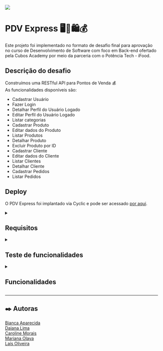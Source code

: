 ![](https://i.imgur.com/xG74tOh.png)

# **PDV Express** :desktop_computer::shopping_cart::shopping::moneybag:

Este projeto foi implementado no formato de desafio final para aprovação no curso de Desenvolvimento de Software com foco em Back-end ofertado pela Cubos Academy por meio da parceria com o Potência Tech - iFood.

## **Descrição do desafio**

Construímos uma RESTful API para Pontos de Venda :moneybag:  
As funcionalidades disponíveis são:

- Cadastrar Usuário
- Fazer Login
- Detalhar Perfil do Usuário Logado
- Editar Perfil do Usuário Logado
- Listar categorias
- Cadastrar Produto
- Editar dados do Produto
- Listar Produtos
- Detalhar Produto
- Excluir Produto por ID
- Cadastrar Cliente
- Editar dados do Cliente
- Listar Clientes
- Detalhar Cliente
- Cadastrar Pedidos
- Listar Pedidos

## **Deploy**

O PDV Express foi implantado via Cyclic e pode ser acessado [por aqui](https://perfect-plum-pronghorn.cyclic.app/).

<details><summary>

## **Requisitos**

</summary>

<details><summary>  
  
  ### Rodando localmente  
</summary>

- Nodejs instalado.
- Banco de Dados Postgres.
- Beekeeper Studio para, caso queira, interação com o banco de dados.
- Criação de banco de dados e disponibilização de suas informações em arquivo de variáveis de ambiente `.env` de acordo com o `.env.example`. Além disso, é preciso disponibilizar também a porta para comunicação e a senha de validação de token.
- Criar tabelas por meio do `query.sql`.
- Insomnia para testes de rotas seguindo o passo a passo disponibilizado para os mesmos.

</details>

<details><summary>  
  
  ### Rodando via Deploy  
</summary>

- Insomnia para testes de rotas seguindo o passo a passo disponibilizado para os mesmos.
</details>  
</details>  
<details><summary>

## **Teste de funcionalidades**

</summary>  
<details><summary>  
  
### Rodando localmente:  
</summary>

1. Clone o projeto:

```bash
git clone https://github.com/Daian4/PDVExpress.git
```

2. Abrir a pasta do projeto:

```bash
cd PDVExpress
```

4. Instalar dependências:

```bash
npm install
```

5. Inicializar o servidor:

```bash
npm run start
```

Localmente, a aplicação estará disponível no endereço local: `http://localhost:3000`, caso a porta disponibilizada no `.env` seja a 3000 e poderá ser testada no insomnia normalmente apenas adicionando as rotas ao endereço mencionado, como no exemplo:
<img src='./img/listarCategoriasLocal.png'>

</details>  
<details><summary>  
  
### Rodando via deploy
</summary>  
É possível realizar o teste das funcionalidades por meio do Insomnia e fazer uso das rotas. Para isso, basta importar o arquivo `rotasInsomnia_PDVExpress` no Insomnia.  
Ao utilizar o link do deploy, coloque-o da seguinte forma e em seguida faça uso das rotas que serão explicadas no tópico de Funcionalidades. No exemplo, foi feito uso da rota `/categoria`.  
<img src='./img/deploy.png'>  
</details>  
</details>
<details><summary>

## Funcionalidades

</summary>

<details><summary>

### Cadastrar usuário

</summary>

#### `POST` `/usuario`

Essa é a rota que será utilizada para cadastrar um novo usuario no sistema.

- **Requisição**  
 O corpo (body) deverá possuir um objeto com as propriedades mostradas na imagem. O retorno desta requisição, em caso de sucesso, exibirá os dados de entrada (exceto a senha) junto ao ID do usuário.  
<img src='./img/cadastrarUsuario.png'>
</details>

<details><summary>

### Login do usuário

</summary>

#### `POST` `/login`

Essa é a rota que permite o usuario cadastrado realizar o login no sistema.

- **Requisição e Resposta**  
 O corpo (body) deverá possuir um objeto com as seguintes propriedades (respeitando estes nomes). O retorno desta requisição, em caso de sucesso, exibirá os dados do usuário junto ao seu token de acesso às demais funcionalidades.  
<img src='./img/login.png'>
</details>  
<details><summary>

### Como utilizar o token de acesso

</summary>  
O token de acesso para as demais funcionalidades deve ser disponibilizado no header com o formato Bearer Token. No Insomnia, será da seguinte forma: 
<img src='./img/token.gif'>  
Quando enviado, o token é validado e também verificado qual usuário do banco está vinculado ao mesmo pelo ID.  
</details>  
<details><summary>

### Detalhar usuário

</summary>

#### `GET` `/usuario`

Essa é a rota para quando o usuario quiser obter os dados do seu próprio perfil.  
**Atenção:** Certificar-se de que o token de autenticação está sendo enviado.

- **Requisição e Resposta**  
Neste caso, não deverá possuir conteúdo no corpo da requisição.  
Para esta funcionalidade, a resposta em caso de sucesso apresentará os dados do usuário com exceção de sua senha.  
<img src='./img/detalharUsuario.png'>
</details> 
<details><summary>

### Atualizar usuário

</summary>

#### `PUT` `/usuario`

Essa é a rota para quando o usuário quiser realizar alterações no seu próprio usuário.  
**Atenção:** Certificar-se de que o token de autenticação está sendo enviado.

- **Requisição e Resposta**
O corpo (body) deverá possuir um objeto contendo os novos dados de nome, email e senha. Nesta funcionalidade é certificado se o email informado já está cadastrado e por consequência não possa ser utilizado. Então, é enviado uma mensagem informando esta ocorrência. Em caso de sucesso, nenhuma mensagem é enviada.  
<img src='./img/alterarUsuario.png'>
</details> 
<details><summary>

### Listar categorias

</summary>

#### `GET` `/categoria`

Essa é a rota para quando o usuario logado quiser listar todas as categorias cadastradas para consulta.  
**Atenção:** Certificar-se de que o token de autenticação está sendo enviado.

- **Requisição**  
 Não é necessária nenhuma informação além do token de autenticação.  
 Como resposta, as categorias são exibidas em formato de array de objetos, tendo cada categoria o seu próprio ID de referência.
<img src='./img/listarCategorias.png'>
</details>  
<details><summary>

### Cadastrar Produto

</summary>

#### `POST` `/produto`

Essa é a rota que será utilizada para cadastrar um novo produto no sistema.
**Atenção:** Certificar-se de que o token de autenticação está sendo enviado.

- **Requisição**  
 O corpo (body) deverá possuir um objeto com as propriedades mostradas na imagem. No body, é selecionado a estrutura de Multipart Form, permitindo que, caso queira, o usuário cadastre junto ao produto, uma imagem do mesmo. O retorno desta requisição, em caso de sucesso, exibirá os dados de entrada junto ao ID do produto.  
<img src='./img/cadastrarProduto.png'>
</details>  
<details><summary>

### Editar dados do produto

</summary>

#### `PUT` `/produto/:id`

Essa é a rota para quando o usuario logado quiser atualizar as infromações de um produto cadastrado.
**Atenção:** Certificar-se de que o token de autenticação está sendo enviado.

- **Requisição**  
 O corpo (body) deverá possuir um objeto com as propriedades mostradas na imagem. Deverá ser enviado o ID do produto a ser editado como parâmetro de rota do endpoint como pode ser visto abaixo. O retorno desta requisição, para caso de sucesso, será a mensagem de que o produto foi atualizado.
<img src='./img/alterarProduto.png'>
</details>  
<details><summary>

### Listar Produtos

</summary>

#### `GET` `/produto`

Essa é a rota que deverá ser usada para quando o usuário logado quiser listar todos os produtos cadastrados.
**Atenção:** Certificar-se de que o token de autenticação está sendo enviado.

- **Requisição**  
 Não é necessário nenhum objeto no corpo da requisição. Porém, é preciso incluir um parâmetro do tipo query `categoria_id` para que seja possível consultar produtos por categorias. Então, caso informado, os produtos serão filtrados de acordo com o id de uma categoria. Se não enviado nenhum filtro como query, serão listados todos os produtos cadastrados.
<img src='./img/listarProdutos.png'>
</details>  
<details><summary>

### Detalhar Produto

</summary>

#### `GET` `/produto/:id`

Essa é a rota que deverá ser acessada para quando o usuário logado obter um de seus produtos cadastrados.
**Atenção:** Certificar-se de que o token de autenticação está sendo enviado.

- **Requisição**
Deverá ser enviado o ID do produto a ser editado como parâmetro de rota do endpoint como pode ser visto abaixo. Como resposta, as categorias são exibidas em formato de array de objetos, tendo cada categoria o seu próprio ID de referência. O retorno desta requisição, em caso de sucesso, exibirá todos os dados do produto.
<img src='./img/detalharProduto.png'>
</details>  
<details><summary>

### Excluir Produto por ID

</summary>

#### `DELETE` `/produto/:id`

Essa é a rota que deverá ser utilizada para quando o usuário logado quiser excluir um de seus produtos cadastrados. Não será permitida a exclusão de produto que tenha sido registrado em algum pedido.
**Atenção:** Certificar-se de que o token de autenticação está sendo enviado.

- **Requisição**  
Deverá ser enviado o ID do produto a ser editado como parâmetro de rota do endpoint como pode ser visto abaixo. O retorno desta requisição, para caso de sucesso, será a mensagem de que o produto foi excluído.
<img src='./img/deletarProduto.png'>
</details> 
<details><summary>

### Cadastrar Cliente

</summary>

#### `POST ` `/cliente`

Essa é a rota que será utilizada para cadastrar um novo produto no sistema.
**Atenção:** Certificar-se de que o token de autenticação está sendo enviado.

- **Requisição**  
O corpo (body) deverá possuir um objeto com, no mínimo, as propriedades de nome, email e CPF. As demais informações não são obrigatórias e, portanto, não precisam necessariamente fazer parte do corpo da requisição. O retorno desta requisição, em caso de sucesso, exibirá os dados de entrada junto ao ID do cliente.
<img src='./img/cadastrarCliente.png'>
</details>  
<details><summary>

### Editar dados do cliente

</summary>

#### `PUT` `/cliente/:id`

Essa é a rota que será utilizada a fim de permitir que o usuário consiga realizar atualização de um cliente cadastrado.
**Atenção:** Certificar-se de que o token de autenticação está sendo enviado.

- **Requisição**  
O corpo (body) deverá possuir um objeto com, no mínimo, as propriedades de nome, email e CPF. As demais informações não são obrigatórias e, portanto, não precisam necessariamente fazer parte do corpo da requisição. Atentar-se em enviar o ID do cliente a ser editado como parâmetro de rota do endpoint como pode ser visto abaixo. O retorno desta requisição, em caso de sucesso, exibirá uma mensagem informando que o cliente foi atualizado.
<img src='./img/editarCliente.png'>
</details>  
<details><summary>

### Listar Clientes

</summary>

#### `GET` `/cliente`

Essa é a rota que será chamada para quando o usuário logado quiser listar todos os clientes cadastrados.
**Atenção:** Certificar-se de que o token de autenticação está sendo enviado.

- **Requisição**  
 Não é necessária nenhuma informação além do token de autenticação.  
 Como resposta, serão listados todos os clientes cadastrados.
<img src='./img/listarClientes.png'>
</details> 
<details><summary>

### Detalhar Cliente

</summary>

#### `GET` `/cliente/:id`

Essa é a rota para quando o usuário logado quiser obter um de seus clientes cadastrados.
**Atenção:** Certificar-se de que o token de autenticação está sendo enviado.

- **Requisição**  
Deverá ser enviado o ID do cliente procurado como parâmetro de rota do endpoint como pode ser visto abaixo.  
 Como resposta, em caso da existência do cliente buscado, serão exibidos os dados do cliente.
<img src='./img/detalharCliente.png'>
</details> 

<details><summary>

### Cadastrar Pedido

</summary>

#### `POST` `/pedido`

Essa é a rota que será utilizada para cadastrar um novo pedido no sistema.  
**Atenção:** Certificar-se de que o token de autenticação está sendo enviado.

- **Requisição**  
  É necessário que o pedido contenha, pelo menos, um produto vinculado. O corpo (body) deverá conter um objeto com as propriedades: cliente_id, observação (opcional) e pedido_produtos, que será um array de objetos com as propriedades: produto_id e quantidade_produto. O retorno desta requisição, em caso de sucesso, exibirá uma mensagem informando que o pedido foi cadastrado com sucesso.  
  **Atenção:** o pedido somente será cadastrado se todos os produtos estiverem validados.  
<img src='./img/cadastrarPedido.png'>
</details> 

<details><summary>

### Listar Pedido

</summary>

#### `GET` `/pedido`

Essa é a rota que será chamada quando o usuário logado quiser listar todos os pedidos cadastrados.  
**Atenção:** Certificar-se de que o token de autenticação está sendo enviado.

- **Requisição**  
  É necessária a inclusão de um parâmetro do tipo query `cliente_id` para que seja possível consultar pedidos por cliente. O retorno desta requisição, em caso de sucesso, exibirá um array com todos os pedidos cadastrados e, caso tenha passado a query, todos os pedidos cadastrados para o cliente específico.
<img src='./img/listarPedido.png'>
</details> 

</details>

---  

## ✒️ Autoras

[Bianca Aparecida](https://github.com/biancaaparecida07)  
[Daiana Lima](https://github.com/Daian4)  
[Caroline Morais](https://github.com/CNakamura20)  
[Mariana Olaya](https://github.com/mariolayal)  
[Laís Oliveira](https://github.com/laisfrr)
